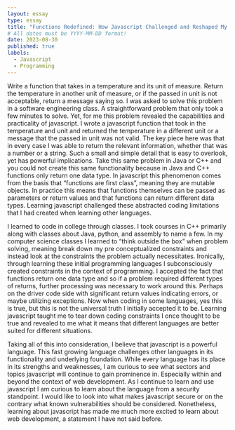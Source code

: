 ```yaml
---
layout: essay
type: essay
title: "Functions Redefined: How Javascript Challenged and Reshaped My Programming Methodologies"
# All dates must be YYYY-MM-DD format!
date: 2023-08-30
published: true
labels:
  - Javascript
  - Programming
---
```



   Write a function that takes in a temperature and its unit of measure. Return the temperature in another unit of measure, or if the passed in unit is not acceptable, return a message saying so. I was asked to solve this problem in a software engineering class. A straightforward problem that only took a few minutes to solve. Yet, for me this problem revealed the capabilities and practicality of javascript. I wrote a javascript function that took in the temperature and unit and returned the temperature in a different unit or a message that the passed in unit was not valid. The key piece here was that in every case I was able to return the relevant information, whether that was a number or a string. Such a small and simple detail that is easy to overlook, yet has powerful implications. Take this same problem in Java or C++ and you could not create this same functionality because in Java and C++ functions only return one data type. In javascript this phenomenon comes from the basis that “functions are first class”, meaning they are mutable objects. In practice this means that functions themselves can be passed as parameters or return values and that functions can return different data types. Learning javascript challenged these abstracted coding limitations that I had created when learning other languages.
  
   I learned to code in college through classes. I took courses in C++ primarily along with classes about Java, python, and assembly to name a few. In my computer science classes I learned to “think outside the box” when problem solving, meaning break down my pre conceptualized constraints and instead look at the constraints the problem actually necessitates. Ironically, through learning these initial programming languages I subconsciously created constraints in the context of programming. I accepted the fact that functions return one data type and so if a problem required different types of returns, further processing was necessary to work around this. Perhaps on the driver code side with significant return values indicating errors, or maybe utilizing exceptions. Now when coding in some languages, yes this is true, but this is not the universal truth I initially accepted it to be. Learning javascript taught me to tear down coding constraints I once thought to be true and revealed to me what it means that different languages are better suited for different situations. 
	
   Taking all of this into consideration, I believe that javascript is a powerful language. This fast growing language challenges other languages in its functionality and underlying foundation. While every language has its place in its strengths and weaknesses, I am curious to see what sectors and topics javascript will continue to gain prominence in. Especially within and beyond the context of web development. As I continue to learn and use javascript I am curious to learn about the language from a security standpoint. I would like to look into what makes javascript secure or on the contrary what known vulnerabilities should be considered. Nonetheless, learning about javascript has made me much more excited to learn about web development, a statement I have not said before. 

